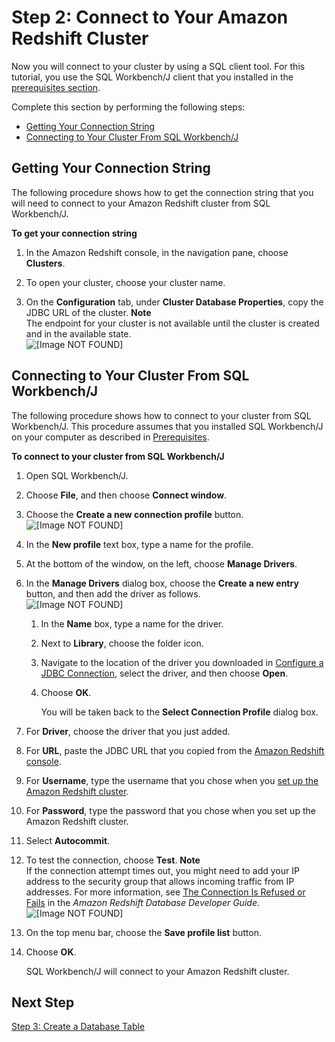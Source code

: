 # Step 2: Connect to Your Amazon Redshift Cluster<a name="event-publishing-redshift-cluster-connect"></a>

Now you will connect to your cluster by using a SQL client tool\. For this tutorial, you use the SQL Workbench/J client that you installed in the [prerequisites section](event-publishing-redshift-prerequisites.md)\.

Complete this section by performing the following steps:
+ [Getting Your Connection String](#event-publishing-redshift-cluster-connect-connection-string)
+ [Connecting to Your Cluster From SQL Workbench/J](#event-publishing-redshift-cluster-connect-profile)

## Getting Your Connection String<a name="event-publishing-redshift-cluster-connect-connection-string"></a>

The following procedure shows how to get the connection string that you will need to connect to your Amazon Redshift cluster from SQL Workbench/J\.

**To get your connection string**

1. In the Amazon Redshift console, in the navigation pane, choose **Clusters**\.

1. To open your cluster, choose your cluster name\.

1. On the **Configuration** tab, under **Cluster Database Properties**, copy the JDBC URL of the cluster\. 
**Note**  
The endpoint for your cluster is not available until the cluster is created and in the available state\.  
![\[Image NOT FOUND\]](http://docs.aws.amazon.com/ses/latest/DeveloperGuide/images/event_publishing_tutorial_redshift_url.png)



## Connecting to Your Cluster From SQL Workbench/J<a name="event-publishing-redshift-cluster-connect-profile"></a>

The following procedure shows how to connect to your cluster from SQL Workbench/J\. This procedure assumes that you installed SQL Workbench/J on your computer as described in [Prerequisites](event-publishing-redshift-prerequisites.md)\.

**To connect to your cluster from SQL Workbench/J**

1. Open SQL Workbench/J\.

1. Choose **File**, and then choose **Connect window**\.

1. Choose the **Create a new connection profile** button\.  
![\[Image NOT FOUND\]](http://docs.aws.amazon.com/ses/latest/DeveloperGuide/images/event_publishing_tutorial_redshift_new_connection.png)

1. In the **New profile** text box, type a name for the profile\.

1. At the bottom of the window, on the left, choose **Manage Drivers**\.

1. In the **Manage Drivers** dialog box, choose the **Create a new entry** button, and then add the driver as follows\.  
![\[Image NOT FOUND\]](http://docs.aws.amazon.com/ses/latest/DeveloperGuide/images/event_publishing_tutorial_redshift_new_entry.png)

   1. In the **Name** box, type a name for the driver\.

   1. Next to **Library**, choose the folder icon\.

   1. Navigate to the location of the driver you downloaded in [Configure a JDBC Connection](https://docs.aws.amazon.com/redshift/latest/mgmt/configure-jdbc-connection.html), select the driver, and then choose **Open**\.

   1. Choose **OK**\.

      You will be taken back to the **Select Connection Profile** dialog box\.

1. For **Driver**, choose the driver that you just added\.

1. For **URL**, paste the JDBC URL that you copied from the [Amazon Redshift console](https://console.aws.amazon.com/redshift/)\.

1. For **Username**, type the username that you chose when you [set up the Amazon Redshift cluster](event-publishing-redshift-cluster.md)\.

1. For **Password**, type the password that you chose when you set up the Amazon Redshift cluster\.

1. Select **Autocommit**\. 

1. To test the connection, choose **Test**\.
**Note**  
If the connection attempt times out, you might need to add your IP address to the security group that allows incoming traffic from IP addresses\. For more information, see [The Connection Is Refused or Fails](https://docs.aws.amazon.com/redshift/latest/mgmt/connecting-refusal-failure-issues.html) in the *Amazon Redshift Database Developer Guide*\.  
![\[Image NOT FOUND\]](http://docs.aws.amazon.com/ses/latest/DeveloperGuide/images/event_publishing_tutorial_redshift_connection.png)

1. On the top menu bar, choose the **Save profile list** button\.

1. Choose **OK**\.

   SQL Workbench/J will connect to your Amazon Redshift cluster\.

## Next Step<a name="event-publishing-redshift-cluster-connect-next-step"></a>

[Step 3: Create a Database Table](event-publishing-redshift-table.md)
